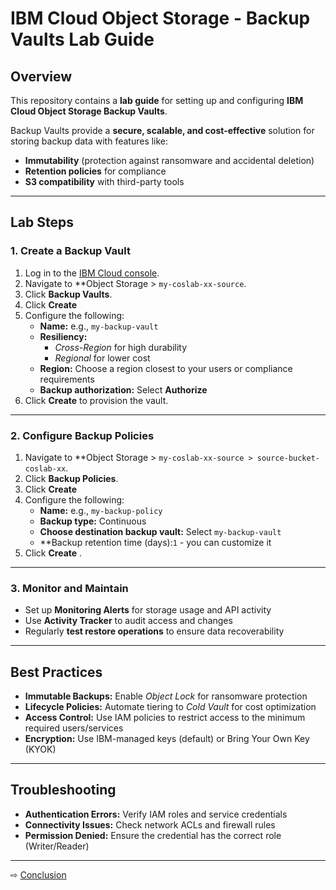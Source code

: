 # IBM Cloud Object Storage - Backup Vaults Lab Guide

## Overview
This repository contains a **lab guide** for setting up and configuring **IBM Cloud Object Storage Backup Vaults**.

Backup Vaults provide a **secure, scalable, and cost-effective** solution for storing backup data with features like:
- **Immutability** (protection against ransomware and accidental deletion)
- **Retention policies** for compliance
- **S3 compatibility** with third-party tools

---


## Lab Steps

### 1. Create a Backup Vault
1. Log in to the [IBM Cloud console](https://cloud.ibm.com/).
2. Navigate to **Object Storage > `my-coslab-xx-source`.  
3. Click **Backup Vaults**.
4. Click **Create**
5. Configure the following:
   - **Name:** e.g., `my-backup-vault`
   - **Resiliency:**
     - *Cross-Region* for high durability  
     - *Regional* for lower cost
   - **Region:** Choose a region closest to your users or compliance requirements
   - **Backup authorization:** Select **Authorize** 
6. Click **Create** to provision the vault.

---

### 2. Configure Backup Policies
1. Navigate to **Object Storage > `my-coslab-xx-source > source-bucket-coslab-xx`.
2. Click **Backup Policies**.
3. Click **Create**
4. Configure the following:
    - **Name:** e.g., `my-backup-policy`
    - **Backup type:** Continuous
   - **Choose destination backup vault:** Select `my-backup-vault`
   - **Backup retention time (days):`1` - you can customize it
5. Click **Create** .
---

### 3. Monitor and Maintain
- Set up **Monitoring Alerts** for storage usage and API activity
- Use **Activity Tracker** to audit access and changes
- Regularly **test restore operations** to ensure data recoverability

---

## Best Practices
- **Immutable Backups:** Enable *Object Lock* for ransomware protection
- **Lifecycle Policies:** Automate tiering to *Cold Vault* for cost optimization
- **Access Control:** Use IAM policies to restrict access to the minimum required users/services
- **Encryption:** Use IBM-managed keys (default) or Bring Your Own Key (KYOK)

---

## Troubleshooting
- **Authentication Errors:** Verify IAM roles and service credentials
- **Connectivity Issues:** Check network ACLs and firewall rules
- **Permission Denied:** Ensure the credential has the correct role (Writer/Reader)

---

⇨ [Conclusion](90-conclusion.md)